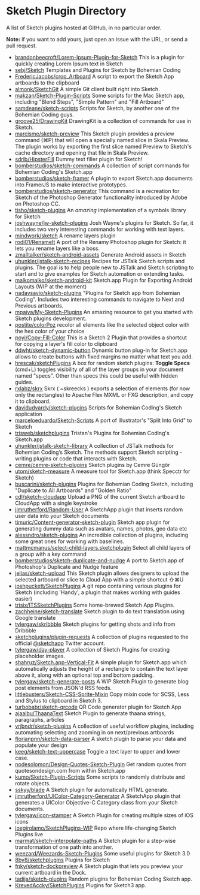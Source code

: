 # Sketch Plugin Directory

A list of Sketch plugins hosted at GitHub, in no particular order.

**Note:** if you want to add yours, just open an issue with the URL, or send a pull request.

- [brandonbeecroft/Lorem-Ipsum-Plugin-for-Sketch](https://github.com/brandonbeecroft/Lorem-Ipsum-Plugin-for-Sketch) This is a plugin for quickly creating Lorem Ipsum text in Sketch
- [sebj/Sketch](https://github.com/sebj/Sketch) Templates and Plugins for Sketch by Bohemian Coding
- [FredericJacobs/crop_Artboard](https://github.com/FredericJacobs/crop_Artboard) A script to export the Sketch App artboards to the clipboard
- [almonk/SketchGit](https://github.com/almonk/SketchGit) A simple Git client built right into Sketch.
- [makzan/Sketch-Plugin-Scripts](https://github.com/makzan/Sketch-Plugin-Scripts) Some scripts for the Mac Sketch app, including "Blend Steps", "Simple Pattern" and "Fill Artboard"
- [samdeane/sketch-scripts](https://github.com/samdeane/sketch-scripts) Scripts for Sketch, by another one of the Bohemian Coding guys.
- [groove25/DrawingKit](https://github.com/groove25/DrawingKit) DrawingKit is a collection of commands for use in Sketch.
- [marcisme/sketch-preview](https://github.com/marcisme/sketch-preview) This Sketch plugin provides a preview command (⌘P) that will open a specially named slice in Skala Preview. The plugin works by exporting the first slice named Preview to Sketch's cache directory and opening that file in Skala Preview.
- [sdrib/HipsterFill](https://github.com/sdrib/HipsterFill) Dummy text filler plugin for Sketch!
- [bomberstudios/sketch-commands](https://github.com/bomberstudios/sketch-commands) A collection of script commands for Bohemian Coding's Sketch.app
- [bomberstudios/sketch-framer](https://github.com/bomberstudios/sketch-framer) A plugin to export Sketch.app documents into FramerJS to make interactive prototypes.
- [bomberstudios/sketch-generator](https://github.com/bomberstudios/sketch-generator) This command is a recreation for Sketch of the Photoshop Generator functionality introduced by Adobe on Photoshop CC.
- [tisho/sketch-plugins](https://github.com/tisho/sketch-plugins) An *amazing* implementation of a symbols library for Sketch
- [joshwayne/jw-sketch-plugins](https://github.com/joshwayne/jw-sketch-plugins) Josh Wayne's plugins for Sketch. So far, it includes two very interesting commands for working with text layers.
- [mindwork/sketch](https://github.com/mindwork/sketch) A rename layers plugin
- [rodi01/RenameIt](https://github.com/rodi01/RenameIt) A port of the Renamy Photoshop plugin for Sketch: it lets you rename layers like a boss.
- [zmalltalker/sketch-android-assets](https://github.com/zmalltalker/sketch-android-assets) Generate Android assets in Sketch
- [uhunkler/jstalk-sketch-recipes](https://github.com/uhunkler/jstalk-sketch-recipes) Recipes for JSTalk Sketch scripts and plugins. The goal is to help people new to JSTalk and Sketch scripting to start and to give examples for Sketch automation or extending tasks.
- [malkomalko/sketch-android-kit](https://github.com/malkomalko/sketch-android-kit) Sketch.app Plugin for Exporting Android Layouts (WIP at the moment)
- [nadavsavio/sketch-plugins](https://github.com/nadavsavio/sketch-plugins) "Plugins for Sketch app from Bohemian Coding". Includes two interesting commands to navigate to Next and Previous artboards.
- [mpaiva/My-Sketch-Plugins](https://github.com/mpaiva/My-Sketch-Plugins) An amazing resource to get you started with Sketch plugins development.
- [postite/colorPoz](https://github.com/postite/colorPoz) recolor all elements like the selected object color with the hex color of your choice
- [poyi/Copy-Fill-Color](https://github.com/poyi/Copy-Fill-Color) This is a Sketch 2 Plugin that provides a shortcut for copying a layer's fill color to clipboard
- [ddwht/sketch-dynamic-button](https://github.com/ddwht/sketch-dynamic-button) Dynamic button plug-in for Sketch.app allows to create buttons with fixed margins no matter what text you add.
- [hrescak/sketchPlugins](https://github.com/hrescak/sketchPlugins) A box for random sketch plugins: **Toggle Specs** (cmd+L) toggles visibility of all of the layer groups in your document named "specs". Other than specs this could be useful with hidden guides.
- [rxlabz/skrx](https://github.com/rxlabz/skrx) Skrx ( ~skreecks ) exports a selection of elements (for now only the rectangles) to Apache Flex MXML or FXG description, and copy it to clipboard.
- [davidudvardy/sketch-plugins](https://github.com/davidudvardy/sketch-plugins) Scripts for Bohemian Coding's Sketch application
- [marceloeduardo/Sketch-Scripts](https://github.com/marceloeduardo/Sketch-Scripts) A port of Illustrator's "Split Into Grid" to Sketch
- [trisweb/sketchplugins](https://github.com/trisweb/sketchplugins) Tristan's Plugins for Bohemian Coding's Sketch.app
- [uhunkler/jstalk-sketch-library](https://github.com/uhunkler/jstalk-sketch-library) A collection of JSTalk methods for Bohemian Coding’s Sketch. The methods support Sketch scripting - writing plugins or code that interacts with Sketch.
- [cemre/cemre-sketch-plugins](https://github.com/cemre/cemre-sketch-plugins) Sketch plugins by Cemre Güngör
- [utom/sketch-measure](https://github.com/utom/sketch-measure) A measure tool for Sketch.app (think Specctr for Sketch)
- [buscarini/sketch-plugins](https://github.com/buscarini/sketch-plugins) Plugins for Bohemian Coding Sketch, including "Duplicate to All Artboards" and "Golden Ratio"
- [cdl/sketch-cloudapp](https://github.com/cdl/sketch-cloudapp) Upload a PNG of the current Sketch artboard to CloudApp with a single keystroke
- [jimrutherford/Random-User](https://github.com/jimrutherford/Random-User) A SketchApp plugin that inserts random user data into your Sketch documents
- [timuric/Content-generator-sketch-plugin](https://github.com/timuric/Content-generator-sketch-plugin) Sketch app plugin for generating dummy data such as avatars, names, photos, geo data etc
- [alessndro/sketch-plugins](https://github.com/alessndro/sketch-plugins) An incredible collection of plugins, including some great ones for working with baselines.
- [mattmcmanus/select-child-layers.sketchplugin](https://github.com/mattmcmanus/select-child-layers.sketchplugin) Select all child layers of a group with a key command
- [bomberstudios/sketch-duplicate-and-nudge](https://github.com/bomberstudios/sketch-duplicate-and-nudge) A port to Sketch.app of Photoshop's Duplicate and Nudge feature
- [jelias/sketch-upload](https://github.com/jelias/sketch-upload) This Sketch plugin allows designers to upload the selected artboard or slice to Cloud App with a simple shortcut ⇧⌘U
- [joshpuckett/SketchPlugins](https://github.com/joshpuckett/SketchPlugins) A git repo containing various plugins for Sketch (including 'Handy', a plugin that makes working with guides easier)
- [trisix/ITSSketchPlugins](https://github.com/trisix/ITSSketchPlugins) Some home-brewed Sketch App Plugins.
- [zachheine/sketch-translate](https://github.com/zachheine/sketch-translate) Sketch plugin to do text translation using Google translate
- [tylergaw/skribbble](https://github.com/tylergaw/skribbble) Sketch plugins for getting shots and info from Dribbble
- [sketchplugins/plugin-requests](https://github.com/sketchplugins/plugin-requests) A collection of plugins requested to the official [@sketchapp](https://twitter.com/sketchapp) Twitter account.
- [tylergaw/day-player](https://github.com/tylergaw/day-player) A collection of Sketch Plugins for creating placeholder images.
- [shahruz/Sketch.app-Vertical-Fit](https://github.com/shahruz/Sketch.app-Vertical-Fit) A simple plugin for Sketch.app which automatically adjusts the height of a rectangle to contain the text layer above it, along with an optional top and bottom padding.
- [tylergaw/sketch-generate-posts](https://github.com/tylergaw/sketch-generate-posts) A WIP Sketch Plugin to generate blog post elements from JSON'd RSS feeds.
- [littlebusters/Sketch-CSS-Sprite-Mixin](https://github.com/littlebusters/Sketch-CSS-Sprite-Mixin) Copy mixin code for SCSS, Less and Stylus to clipboard in Sketch 3.
- [turbobabr/sketch-qrcode](https://github.com/turbobabr/sketch-qrcode) QR Code generator plugin for Sketch App
- [ajaaibu/ThaanaText](https://github.com/ajaaibu/ThaanaText) Sketch Plugin to generate thaana strings, paragraphs, articles
- [vrjbndr/sketch-plugins](https://github.com/vrjbndr/sketch-plugins) A collection of useful workflow plugins, including automating selecting and zooming in on next/previous artboards
- [florianpnn/sketch-data-parser](https://github.com/florianpnn/sketch-data-parser) A sketch plugin to parse your data and populate your design
- [keeg/sketch-text-uppercase](https://github.com/keeg/sketch-text-uppercase) Toggle a text layer to upper and lower case.
- [nodesolomon/Design-Quotes-Sketch-Plugin](https://github.com/nodesolomon/Design-Quotes-Sketch-Plugin) Get random quotes from quotesondesign.com from within Sketch.app
- [kumo/Sketch-Plugin-Scripts](https://github.com/kumo/Sketch-Plugin-Scripts) Some scripts to randomly distribute and rotate objects.
- [sskyy/blade](https://github.com/sskyy/blade) A Sketch plugin for automatically HTML generate.
- [jimrutherford/UIColor-Category-Generator](https://github.com/jimrutherford/UIColor-Category-Generator) A SketchApp plugin that generates a UIColor Objective-C Category class from your Sketch documents.
- [tylergaw/icon-stamper](https://github.com/tylergaw/icon-stamper) A Sketch Plugin for creating multiple sizes of iOS icons
- [joegirolamo/SketchPlugins-WIP](https://github.com/joegirolamo/SketchPlugins-WIP) Repo where life-changing Sketch Plugins live
- [marmat/sketch-interpolate-paths](https://github.com/marmat/sketch-interpolate-paths) A Sketch plugin for a step-wise transformation of one path into another.
- [weezard/Weezards-Sketch-Plugins](https://github.com/weezard/Weezards-Sketch-Plugins) Some useful plugins for Sketch 3.0
- [8by8/sketchplugins](https://github.com/8by8/sketchplugins) Plugins for Sketch
- [fnky/sketch-dockpreview](https://github.com/fnky/sketch-dockpreview) A Sketch plugin that lets you preview your current artboard in the Dock.
- [tadija/sketch-plugins](https://github.com/tadija/sketch-plugins) Random plugins for Bohemian Coding Sketch app.
- [KrevedAccky/SketchPlugins](https://github.com/KrevedAccky/SketchPlugins) Plugins for Sketch3 app.
